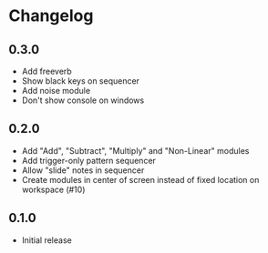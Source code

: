 # Changelog

## 0.3.0 

* Add freeverb
* Show black keys on sequencer
* Add noise module
* Don't show console on windows

## 0.2.0

* Add "Add", "Subtract", "Multiply" and "Non-Linear" modules
* Add trigger-only pattern sequencer
* Allow "slide" notes in sequencer
* Create modules in center of screen instead of fixed location on workspace (#10)

## 0.1.0

* Initial release

